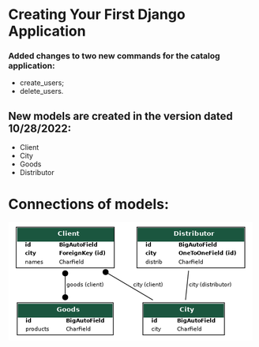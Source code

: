 # Creating Your First Django Application


### Added changes to two new commands for the catalog application:
- create_users;
- delete_users.


## New models are created in the version dated 10/28/2022:
- Client
- City
- Goods
- Distributor

# Connections of models:

![](https://github.com/Kirtsun/Dz_Django/raw/main/connection_models.png)
